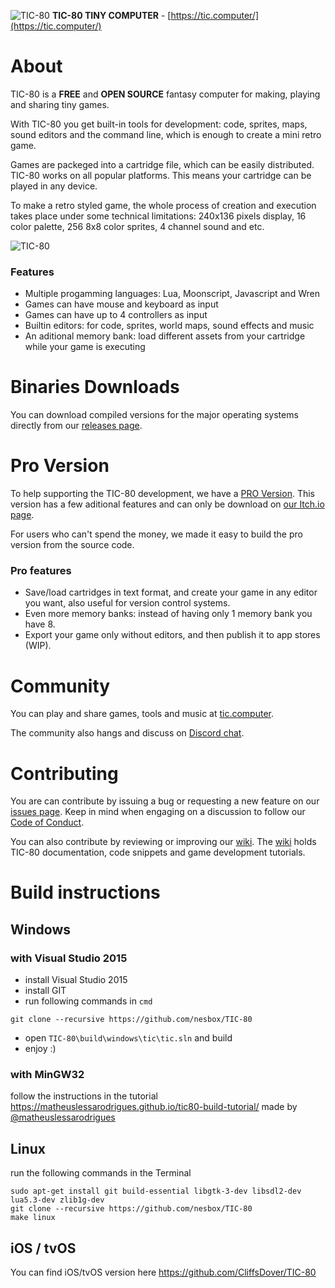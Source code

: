 ![TIC-80](https://tic.computer/img/logo64.png)
**TIC-80 TINY COMPUTER** - [https://tic.computer/](https://tic.computer/)

# About
TIC-80 is a **FREE** and **OPEN SOURCE** fantasy computer for making, playing and sharing tiny games.

With TIC-80 you get built-in tools for development: code, sprites, maps, sound editors and the command line, which is enough to create a mini retro game.

Games are packeged into a cartridge file, which can be easily distributed. TIC-80 works on all popular platforms. This means your cartridge can be played in any device.

To make a retro styled game, the whole process of creation and execution takes place under some technical limitations: 240x136 pixels display, 16 color palette, 256 8x8 color sprites, 4 channel sound and etc.

![TIC-80](https://user-images.githubusercontent.com/1101448/29687467-3ddc432e-8925-11e7-8156-5cec3700cc04.gif)

### Features
- Multiple progamming languages: Lua, Moonscript, Javascript and Wren
- Games can have mouse and keyboard as input
- Games can have up to 4 controllers as input
- Builtin editors: for code, sprites, world maps, sound effects and music
- An aditional memory bank: load different assets from your cartridge while your game is executing

# Binaries Downloads
You can download compiled versions for the major operating systems directly from our [releases page](https://github.com/nesbox/TIC-80/releases).

# Pro Version
To help supporting the TIC-80 development, we have a [PRO Version](https://nesbox.itch.io/tic).
This version has a few aditional features and can only be download on [our Itch.io page](https://nesbox.itch.io/tic).

For users who can't spend the money, we made it easy to build the pro version from the source code.

### Pro features

- Save/load cartridges in text format, and create your game in any editor you want, also useful for version control systems.
- Even more memory banks: instead of having only 1 memory bank you have 8.
- Export your game only without editors, and then publish it to app stores (WIP).

# Community
You can play and share games, tools and music at [tic.computer](https://tic.computer/play).

The community also hangs and discuss on [Discord chat](https://discord.gg/DkD73dP).

# Contributing
You are can contribute by issuing a bug or requesting a new feature on our [issues page](https://github.com/nesbox/tic.computer/issues).
Keep in mind when engaging on a discussion to follow our [Code of Conduct](https://github.com/nesbox/TIC-80/blob/master/CODE_OF_CONDUCT.md).

You can also contribute by reviewing or improving our [wiki](https://github.com/nesbox/tic.computer/wiki).
The [wiki](https://github.com/nesbox/tic.computer/wiki) holds TIC-80 documentation, code snippets and game development tutorials.

# Build instructions

## Windows
### with Visual Studio 2015
- install Visual Studio 2015
- install GIT
- run following commands in `cmd`
```
git clone --recursive https://github.com/nesbox/TIC-80
```
- open `TIC-80\build\windows\tic\tic.sln` and build
- enjoy :)

### with MinGW32
follow the instructions in the tutorial https://matheuslessarodrigues.github.io/tic80-build-tutorial/
made by [@matheuslessarodrigues](https://github.com/matheuslessarodrigues)

## Linux
run the following commands in the Terminal
```
sudo apt-get install git build-essential libgtk-3-dev libsdl2-dev lua5.3-dev zlib1g-dev
git clone --recursive https://github.com/nesbox/TIC-80
make linux
```

## iOS / tvOS
You can find iOS/tvOS version here https://github.com/CliffsDover/TIC-80
